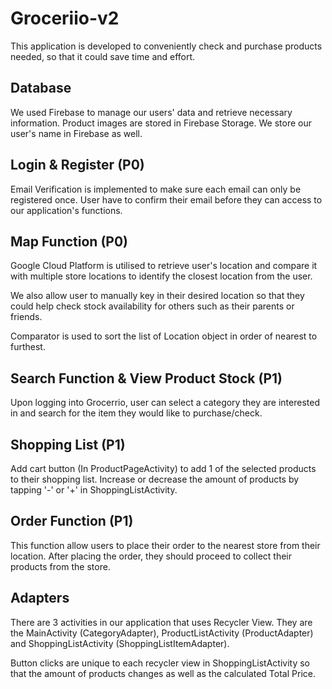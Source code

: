 
# Groceriio-v2

This application is developed to conveniently check and purchase products needed, so that it could save time and effort.


## Database

We used Firebase to manage our users' data and retrieve necessary information.
Product images are stored in Firebase Storage. We store our user's name in Firebase as well.


## Login & Register (P0)

Email Verification is implemented to make sure each email can only be registered once. 
User have to confirm their email before they can access to our application's functions.


## Map Function (P0)

Google Cloud Platform is utilised to retrieve user's location and compare it with
multiple store locations to identify the closest location from the user.

We also allow user to manually key in their desired location so that they could
help check stock availability for others such as their parents or friends.

Comparator is used to sort the list of Location object in order of nearest to furthest.


## Search Function & View Product Stock (P1)

Upon logging into Grocerrio, user can select a category they are interested in and search for the
item they would like to purchase/check.


## Shopping List (P1)

Add cart button (In ProductPageActivity) to add 1 of the selected products to their shopping list.
Increase or decrease the amount of products by tapping '-' or '+' in ShoppingListActivity.


## Order Function (P1)

This function allow users to place their order to the nearest store from their location.
After placing the order, they should proceed to collect their products from the store.

## Adapters 

There are 3 activities in our application that uses Recycler View.
They are the MainActivity (CategoryAdapter), ProductListActivity (ProductAdapter) and ShoppingListActivity (ShoppingListItemAdapter).

Button clicks are unique to each recycler view in ShoppingListActivity so that the amount of products changes as well as the calculated Total Price.

